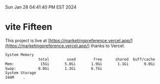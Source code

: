 Sun Jan 28 04:41:40 PM EST 2024

# vite Fifteen


This project is live at [https://marketingpreference.vercel.app/](https://marketingpreference.vercel.app/) thanks to Vercel.

```bash
System Memory
               total        used        free      shared  buff/cache   available
Mem:            15Gi       5.8Gi       1.9Gi       1.1Gi       9.0Gi       9.5Gi
Swap:          8.0Gi       1.3Gi       6.7Gi
System Storage
344M	.

